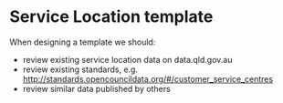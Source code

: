 # Service Location template

When designing a template we should:

- review existing service location data on data.qld.gov.au
- review existing standards, e.g. http://standards.opencouncildata.org/#/customer_service_centres
- review similar data published by others
